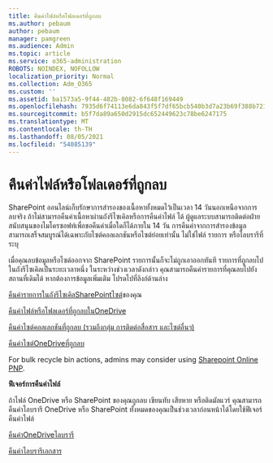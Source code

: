 ```yaml
---
title: คืนค่าไฟล์หรือโฟลเดอร์ที่ถูกลบ
ms.author: pebaum
author: pebaum
manager: pamgreen
ms.audience: Admin
ms.topic: article
ms.service: o365-administration
ROBOTS: NOINDEX, NOFOLLOW
localization_priority: Normal
ms.collection: Adm_O365
ms.custom: ''
ms.assetid: ba1573a5-9f44-482b-8082-6f648f169449
ms.openlocfilehash: 7935d6f74113e6da843f5f7df65bcb540b3d7a23b69f388b721fd778f4ff7a0f
ms.sourcegitcommit: b5f7da89a650d2915dc652449623c78be6247175
ms.translationtype: MT
ms.contentlocale: th-TH
ms.lasthandoff: 08/05/2021
ms.locfileid: "54085139"
---
```

# <a name="restore-a-deleted-file-or-folder"></a>คืนค่าไฟล์หรือโฟลเดอร์ที่ถูกลบ

SharePoint ออนไลน์เก็บรักษาการสํารองของเนื้อหาทั้งหมดไว้เป็นเวลา 14 วันนอกเหนือจากการลบจริง ถ้าไม่สามารถคืนค่าเนื้อหาผ่านถังรีไซเคิลหรือการคืนค่าไฟล์ ได้ ผู้ดูแลระบบสามารถติดต่อฝ่ายสนับสนุนของไมโครซอฟท์เพื่อขอคืนค่าเมื่อใดก็ได้ภายใน 14 วัน การคืนค่าจากการสํารองข้อมูลสามารถเสร็จสมบูรณ์ได้เฉพาะกับไซต์คอลเลกชันหรือไซต์ย่อยเท่านั้น ไม่ใช่ไฟล์ รายการ หรือไลบรารีที่ระบุ

เมื่อคุณลบข้อมูลหรือไซต์ออกจาก SharePoint รายการนั้นก็จะไม่ถูกเอาออกทันที รายการที่ถูกลบไปในถังรีไซเคิลเป็นระยะเวลาหนึ่ง ในระหว่างช่วงเวลาดังกล่าว คุณสามารถคืนค่ารายการที่คุณลบไปยังสถานที่เดิมได้ หากต้องการข้อมูลเพิ่มเติม โปรดไปที่ลิงก์ด้านล่าง

[คืนค่ารายการในถังรีไซเคิลSharePointไซต์](https://support.microsoft.com/office/restore-items-in-the-recycle-bin-that-were-deleted-from-sharepoint-or-teams-6df466b6-55f2-4898-8d6e-c0dff851a0be)ของคุณ

[คืนค่าไฟล์หรือโฟลเดอร์ที่ถูกลบในOneDrive](https://support.office.com/article/Restore-deleted-files-or-folders-in-OneDrive-949ada80-0026-4db3-a953-c99083e6a84f)

[คืนค่าไซต์คอลเลกชันที่ถูกลบ (รวมถึงกลุ่ม การติดต่อสื่อสาร และไซต์อื่นๆ)](https://docs.microsoft.com/sharepoint/restore-deleted-site-collection)

[คืนค่าไซต์OneDriveที่ถูกลบ](https://docs.microsoft.com/onedrive/restore-deleted-onedrive)

For bulk recycle bin actions, admins may consider using [Sharepoint Online PNP](https://docs.microsoft.com/powershell/sharepoint/sharepoint-pnp/sharepoint-pnp-cmdlets?view=sharepoint-ps).

**ฟีเจอร์การคืนค่าไฟล์**

ถ้าไฟล์ OneDrive หรือ SharePoint ของคุณถูกลบ เขียนทับ เสียหาย หรือติดมัลแวร์ คุณสามารถคืนค่าไลบรารี OneDrive หรือ SharePoint ทั้งหมดของคุณเป็นช่วงเวลาก่อนหน้าได้โดยใช้ฟีเจอร์คืนค่าไฟล์

[คืนค่าOneDriveไลบรารี](https://support.office.com/article/restore-your-onedrive-fa231298-759d-41cf-bcd0-25ac53eb8a15)

[คืนค่าไลบรารีเอกสาร](https://support.office.com/article/restore-a-document-library-317791c3-8bd0-4dfd-8254-3ca90883d39a)

